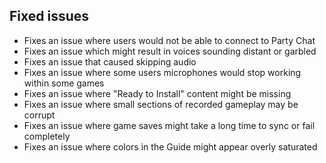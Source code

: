 ## Fixed issues
- Fixes an issue where users would not be able to connect to Party Chat
- Fixes an issue which might result in voices sounding distant or garbled
- Fixes an issue that caused skipping audio
- Fixes an issue where some users microphones would stop working within some games
- Fixes an issue where "Ready to Install" content might be missing
- Fixes an issue where small sections of recorded gameplay may be corrupt
- Fixes an issue where game saves might take a long time to sync or fail completely
- Fixes an issue where colors in the Guide might appear overly saturated
